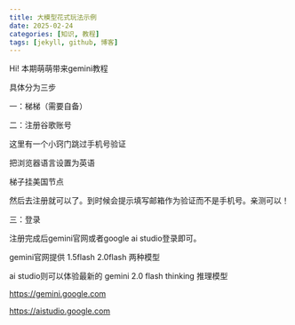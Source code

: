 ```yaml
---
title: 大模型花式玩法示例
date: 2025-02-24
categories: [知识, 教程]
tags: [jekyll, github, 博客]
---
```


Hi! 本期萌萌带来gemini教程

具体分为三步

一：梯梯（需要自备）

二：注册谷歌账号

这里有一个小窍门跳过手机号验证

把浏览器语言设置为英语

梯子挂美国节点

然后去注册就可以了。到时候会提示填写邮箱作为验证而不是手机号。亲测可以！

三：登录 

注册完成后gemini官网或者google ai studio登录即可。

gemini官网提供 1.5flash 2.0flash 两种模型

ai studio则可以体验最新的 gemini 2.0 flash thinking 推理模型

https://gemini.google.com

https://aistudio.google.com


